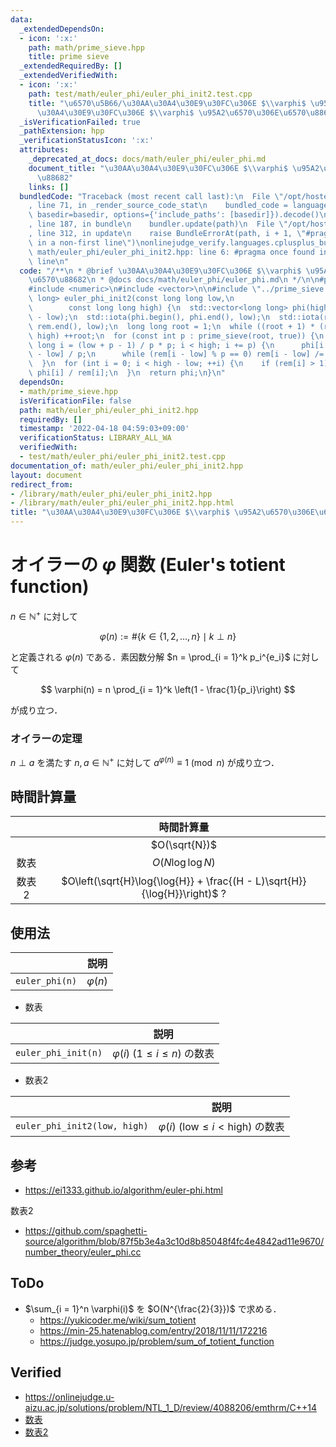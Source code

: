 ```yaml
---
data:
  _extendedDependsOn:
  - icon: ':x:'
    path: math/prime_sieve.hpp
    title: prime sieve
  _extendedRequiredBy: []
  _extendedVerifiedWith:
  - icon: ':x:'
    path: test/math/euler_phi/euler_phi_init2.test.cpp
    title: "\u6570\u5B66/\u30AA\u30A4\u30E9\u30FC\u306E $\\varphi$ \u95A2\u6570/\u30AA\
      \u30A4\u30E9\u30FC\u306E $\\varphi$ \u95A2\u6570\u306E\u6570\u88682"
  _isVerificationFailed: true
  _pathExtension: hpp
  _verificationStatusIcon: ':x:'
  attributes:
    _deprecated_at_docs: docs/math/euler_phi/euler_phi.md
    document_title: "\u30AA\u30A4\u30E9\u30FC\u306E $\\varphi$ \u95A2\u6570\u306E\u6570\
      \u88682"
    links: []
  bundledCode: "Traceback (most recent call last):\n  File \"/opt/hostedtoolcache/Python/3.10.5/x64/lib/python3.10/site-packages/onlinejudge_verify/documentation/build.py\"\
    , line 71, in _render_source_code_stat\n    bundled_code = language.bundle(stat.path,\
    \ basedir=basedir, options={'include_paths': [basedir]}).decode()\n  File \"/opt/hostedtoolcache/Python/3.10.5/x64/lib/python3.10/site-packages/onlinejudge_verify/languages/cplusplus.py\"\
    , line 187, in bundle\n    bundler.update(path)\n  File \"/opt/hostedtoolcache/Python/3.10.5/x64/lib/python3.10/site-packages/onlinejudge_verify/languages/cplusplus_bundle.py\"\
    , line 312, in update\n    raise BundleErrorAt(path, i + 1, \"#pragma once found\
    \ in a non-first line\")\nonlinejudge_verify.languages.cplusplus_bundle.BundleErrorAt:\
    \ math/euler_phi/euler_phi_init2.hpp: line 6: #pragma once found in a non-first\
    \ line\n"
  code: "/**\n * @brief \u30AA\u30A4\u30E9\u30FC\u306E $\\varphi$ \u95A2\u6570\u306E\
    \u6570\u88682\n * @docs docs/math/euler_phi/euler_phi.md\n */\n\n#pragma once\n\
    #include <numeric>\n#include <vector>\n\n#include \"../prime_sieve.hpp\"\n\nstd::vector<long\
    \ long> euler_phi_init2(const long long low,\n                               \
    \        const long long high) {\n  std::vector<long long> phi(high - low), rem(high\
    \ - low);\n  std::iota(phi.begin(), phi.end(), low);\n  std::iota(rem.begin(),\
    \ rem.end(), low);\n  long long root = 1;\n  while ((root + 1) * (root + 1) <\
    \ high) ++root;\n  for (const int p : prime_sieve(root, true)) {\n    for (long\
    \ long i = (low + p - 1) / p * p; i < high; i += p) {\n      phi[i - low] -= phi[i\
    \ - low] / p;\n      while (rem[i - low] % p == 0) rem[i - low] /= p;\n    }\n\
    \  }\n  for (int i = 0; i < high - low; ++i) {\n    if (rem[i] > 1) phi[i] -=\
    \ phi[i] / rem[i];\n  }\n  return phi;\n}\n"
  dependsOn:
  - math/prime_sieve.hpp
  isVerificationFile: false
  path: math/euler_phi/euler_phi_init2.hpp
  requiredBy: []
  timestamp: '2022-04-18 04:59:03+09:00'
  verificationStatus: LIBRARY_ALL_WA
  verifiedWith:
  - test/math/euler_phi/euler_phi_init2.test.cpp
documentation_of: math/euler_phi/euler_phi_init2.hpp
layout: document
redirect_from:
- /library/math/euler_phi/euler_phi_init2.hpp
- /library/math/euler_phi/euler_phi_init2.hpp.html
title: "\u30AA\u30A4\u30E9\u30FC\u306E $\\varphi$ \u95A2\u6570\u306E\u6570\u88682"
---
```

# オイラーの $\varphi$ 関数 (Euler's totient function)

$n \in \mathbb{N}^+$ に対して

$$
  \varphi(n) \mathrel{:=} \# \lbrace k \in \lbrace 1, 2, \ldots, n \rbrace \mid k \perp n \rbrace
$$

と定義される $\varphi(n)$ である．素因数分解 $n = \prod_{i = 1}^k p_i^{e_i}$ に対して

$$
  \varphi(n) = n \prod_{i = 1}^k \left(1 - \frac{1}{p_i}\right)
$$

が成り立つ．


### オイラーの定理

$n \perp a$ を満たす $n, a \in \mathbb{N}^+$ に対して $a^{\varphi(n)} \equiv 1 \pmod{n}$ が成り立つ．


## 時間計算量

||時間計算量|
|:--:|:--:|
||$O(\sqrt{N})$|
|数表|$O(N\log{\log{N}})$|
|数表2|$O\left(\sqrt{H}\log{\log{H}} + \frac{(H - L)\sqrt{H}}{\log{H}}\right)$ ?|


## 使用法

||説明|
|:--:|:--:|
|`euler_phi(n)`|$\varphi(n)$|

- 数表

||説明|
|:--:|:--:|
|`euler_phi_init(n)`|$\varphi(i)$ ($1 \leq i \leq n$) の数表|

- 数表2

||説明|
|:--:|:--:|
|`euler_phi_init2(low, high)`|$\varphi(i)$ ($\mathrm{low} \leq i < \mathrm{high}$) の数表|


## 参考

- https://ei1333.github.io/algorithm/euler-phi.html

数表2
- https://github.com/spaghetti-source/algorithm/blob/87f5b3e4a3c10d8b85048f4fc4e4842ad11e9670/number_theory/euler_phi.cc


## ToDo

- $\sum_{i = 1}^n \varphi(i)$ を $O(N^{\frac{2}{3}})$ で求める．
  - https://yukicoder.me/wiki/sum_totient
  - https://min-25.hatenablog.com/entry/2018/11/11/172216
  - https://judge.yosupo.jp/problem/sum_of_totient_function


## Verified

- https://onlinejudge.u-aizu.ac.jp/solutions/problem/NTL_1_D/review/4088206/emthrm/C++14
- [数表](https://onlinejudge.u-aizu.ac.jp/solutions/problem/NTL_1_D/review/4088232/emthrm/C++14)
- [数表2](https://onlinejudge.u-aizu.ac.jp/solutions/problem/NTL_1_D/review/4088268/emthrm/C++14)
